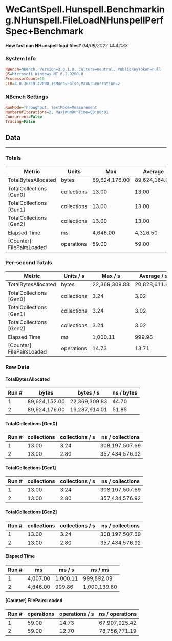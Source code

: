 ﻿# WeCantSpell.Hunspell.Benchmarking.NHunspell.FileLoadNHunspellPerfSpec+Benchmark
__How fast can NHunspell load files?__
_04/09/2022 14:42:33_
### System Info
```ini
NBench=NBench, Version=2.0.1.0, Culture=neutral, PublicKeyToken=null
OS=Microsoft Windows NT 6.2.9200.0
ProcessorCount=16
CLR=4.0.30319.42000,IsMono=False,MaxGcGeneration=2
```

### NBench Settings
```ini
RunMode=Throughput, TestMode=Measurement
NumberOfIterations=2, MaximumRunTime=00:00:01
Concurrent=False
Tracing=False
```

## Data
-------------------

### Totals
|          Metric |           Units |             Max |         Average |             Min |          StdDev |
|---------------- |---------------- |---------------- |---------------- |---------------- |---------------- |
|TotalBytesAllocated |           bytes |   89,624,176.00 |   89,624,164.00 |   89,624,152.00 |           16.97 |
|TotalCollections [Gen0] |     collections |           13.00 |           13.00 |           13.00 |            0.00 |
|TotalCollections [Gen1] |     collections |           13.00 |           13.00 |           13.00 |            0.00 |
|TotalCollections [Gen2] |     collections |           13.00 |           13.00 |           13.00 |            0.00 |
|    Elapsed Time |              ms |        4,646.00 |        4,326.50 |        4,007.00 |          451.84 |
|[Counter] FilePairsLoaded |      operations |           59.00 |           59.00 |           59.00 |            0.00 |

### Per-second Totals
|          Metric |       Units / s |         Max / s |     Average / s |         Min / s |      StdDev / s |
|---------------- |---------------- |---------------- |---------------- |---------------- |---------------- |
|TotalBytesAllocated |           bytes |   22,369,309.83 |   20,828,611.92 |   19,287,914.01 |    2,178,875.88 |
|TotalCollections [Gen0] |     collections |            3.24 |            3.02 |            2.80 |            0.32 |
|TotalCollections [Gen1] |     collections |            3.24 |            3.02 |            2.80 |            0.32 |
|TotalCollections [Gen2] |     collections |            3.24 |            3.02 |            2.80 |            0.32 |
|    Elapsed Time |              ms |        1,000.11 |          999.98 |          999.86 |            0.18 |
|[Counter] FilePairsLoaded |      operations |           14.73 |           13.71 |           12.70 |            1.43 |

### Raw Data
#### TotalBytesAllocated
|           Run # |           bytes |       bytes / s |      ns / bytes |
|---------------- |---------------- |---------------- |---------------- |
|               1 |   89,624,152.00 |   22,369,309.83 |           44.70 |
|               2 |   89,624,176.00 |   19,287,914.01 |           51.85 |

#### TotalCollections [Gen0]
|           Run # |     collections | collections / s |ns / collections |
|---------------- |---------------- |---------------- |---------------- |
|               1 |           13.00 |            3.24 |  308,197,507.69 |
|               2 |           13.00 |            2.80 |  357,434,576.92 |

#### TotalCollections [Gen1]
|           Run # |     collections | collections / s |ns / collections |
|---------------- |---------------- |---------------- |---------------- |
|               1 |           13.00 |            3.24 |  308,197,507.69 |
|               2 |           13.00 |            2.80 |  357,434,576.92 |

#### TotalCollections [Gen2]
|           Run # |     collections | collections / s |ns / collections |
|---------------- |---------------- |---------------- |---------------- |
|               1 |           13.00 |            3.24 |  308,197,507.69 |
|               2 |           13.00 |            2.80 |  357,434,576.92 |

#### Elapsed Time
|           Run # |              ms |          ms / s |         ns / ms |
|---------------- |---------------- |---------------- |---------------- |
|               1 |        4,007.00 |        1,000.11 |      999,892.09 |
|               2 |        4,646.00 |          999.86 |    1,000,139.80 |

#### [Counter] FilePairsLoaded
|           Run # |      operations |  operations / s | ns / operations |
|---------------- |---------------- |---------------- |---------------- |
|               1 |           59.00 |           14.73 |   67,907,925.42 |
|               2 |           59.00 |           12.70 |   78,756,771.19 |


